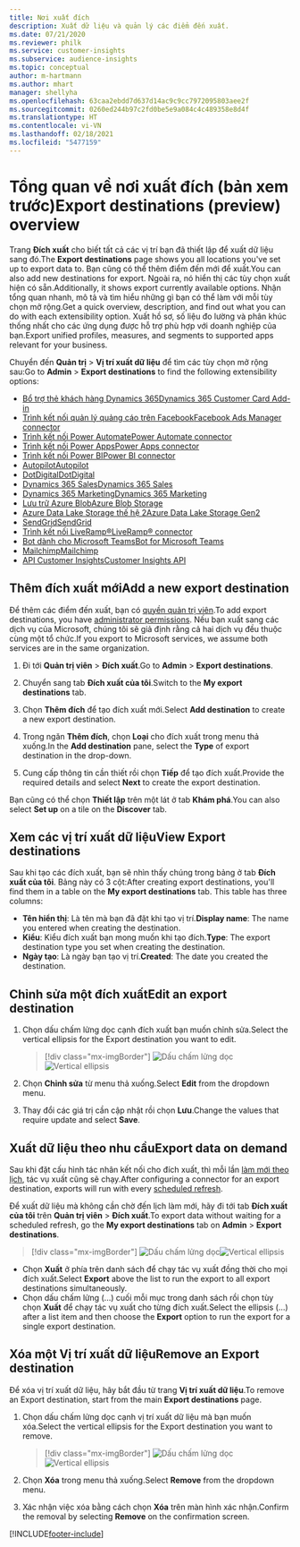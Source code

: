```yaml
---
title: Nơi xuất đích
description: Xuất dữ liệu và quản lý các điểm đến xuất.
ms.date: 07/21/2020
ms.reviewer: philk
ms.service: customer-insights
ms.subservice: audience-insights
ms.topic: conceptual
author: m-hartmann
ms.author: mhart
manager: shellyha
ms.openlocfilehash: 63caa2ebdd7d637d14ac9c9cc7972095803aee2f
ms.sourcegitcommit: 0260ed244b97c2fd0be5e9a084c4c489358e8d4f
ms.translationtype: HT
ms.contentlocale: vi-VN
ms.lasthandoff: 02/18/2021
ms.locfileid: "5477159"
---
```

# <a name="export-destinations-preview-overview"></a><span data-ttu-id="8ff2f-103">Tổng quan về nơi xuất đích (bản xem trước)</span><span class="sxs-lookup"><span data-stu-id="8ff2f-103">Export destinations (preview) overview</span></span>

<span data-ttu-id="8ff2f-104">Trang **Đích xuất** cho biết tất cả các vị trí bạn đã thiết lập để xuất dữ liệu sang đó.</span><span class="sxs-lookup"><span data-stu-id="8ff2f-104">The **Export destinations** page shows you all locations you've set up to export data to.</span></span> <span data-ttu-id="8ff2f-105">Bạn cũng có thể thêm điểm đến mới để xuất.</span><span class="sxs-lookup"><span data-stu-id="8ff2f-105">You can also add new destinations for export.</span></span> <span data-ttu-id="8ff2f-106">Ngoài ra, nó hiển thị các tùy chọn xuất hiện có sẵn.</span><span class="sxs-lookup"><span data-stu-id="8ff2f-106">Additionally, it shows export currently available options.</span></span> <span data-ttu-id="8ff2f-107">Nhận tổng quan nhanh, mô tả và tìm hiểu những gì bạn có thể làm với mỗi tùy chọn mở rộng.</span><span class="sxs-lookup"><span data-stu-id="8ff2f-107">Get a quick overview, description, and find out what you can do with each extensibility option.</span></span> <span data-ttu-id="8ff2f-108">Xuất hồ sơ, số liệu đo lường và phân khúc thống nhất cho các ứng dụng được hỗ trợ phù hợp với doanh nghiệp của bạn.</span><span class="sxs-lookup"><span data-stu-id="8ff2f-108">Export unified profiles, measures, and segments to supported apps relevant for your business.</span></span>

<span data-ttu-id="8ff2f-109">Chuyển đến **Quản trị** > **Vị trí xuất dữ liệu** để tìm các tùy chọn mở rộng sau:</span><span class="sxs-lookup"><span data-stu-id="8ff2f-109">Go to **Admin** > **Export destinations** to find the following extensibility options:</span></span>

- [<span data-ttu-id="8ff2f-110">Bổ trợ thẻ khách hàng Dynamics 365</span><span class="sxs-lookup"><span data-stu-id="8ff2f-110">Dynamics 365 Customer Card Add-in</span></span>](customer-card-add-in.md)
- [<span data-ttu-id="8ff2f-111">Trình kết nối quản lý quảng cáo trên Facebook</span><span class="sxs-lookup"><span data-stu-id="8ff2f-111">Facebook Ads Manager connector</span></span>](export-facebook.md)
- [<span data-ttu-id="8ff2f-112">Trình kết nối Power Automate</span><span class="sxs-lookup"><span data-stu-id="8ff2f-112">Power Automate connector</span></span>](export-power-automate.md)
- [<span data-ttu-id="8ff2f-113">Trình kết nối Power Apps</span><span class="sxs-lookup"><span data-stu-id="8ff2f-113">Power Apps connector</span></span>](export-power-apps.md)
- [<span data-ttu-id="8ff2f-114">Trình kết nối Power BI</span><span class="sxs-lookup"><span data-stu-id="8ff2f-114">Power BI connector</span></span>](export-power-bi.md)
- [<span data-ttu-id="8ff2f-115">Autopilot</span><span class="sxs-lookup"><span data-stu-id="8ff2f-115">Autopilot</span></span>](export-autopilot.md)
- [<span data-ttu-id="8ff2f-116">DotDigital</span><span class="sxs-lookup"><span data-stu-id="8ff2f-116">DotDigital</span></span>](export-dotdigital.md)
- [<span data-ttu-id="8ff2f-117">Dynamics 365 Sales</span><span class="sxs-lookup"><span data-stu-id="8ff2f-117">Dynamics 365 Sales</span></span>](export-dynamics365-sales.md)
- [<span data-ttu-id="8ff2f-118">Dynamics 365 Marketing</span><span class="sxs-lookup"><span data-stu-id="8ff2f-118">Dynamics 365 Marketing</span></span>](export-dynamics365-marketing.md)
- [<span data-ttu-id="8ff2f-119">Lưu trữ Azure Blob</span><span class="sxs-lookup"><span data-stu-id="8ff2f-119">Azure Blob Storage</span></span>](export-azure-blob-storage.md)
- [<span data-ttu-id="8ff2f-120">Azure Data Lake Storage thế hệ 2</span><span class="sxs-lookup"><span data-stu-id="8ff2f-120">Azure Data Lake Storage Gen2</span></span>](export-azure-data-lake-storage-gen2.md)
- [<span data-ttu-id="8ff2f-121">SendGrid</span><span class="sxs-lookup"><span data-stu-id="8ff2f-121">SendGrid</span></span>](export-sendgrid.md)
- [<span data-ttu-id="8ff2f-122">Trình kết nối LiveRamp&reg;</span><span class="sxs-lookup"><span data-stu-id="8ff2f-122">LiveRamp&reg; connector</span></span>](export-liveramp.md)
- [<span data-ttu-id="8ff2f-123">Bot dành cho Microsoft Teams</span><span class="sxs-lookup"><span data-stu-id="8ff2f-123">Bot for Microsoft Teams</span></span>](export-teams-bot.md)
- [<span data-ttu-id="8ff2f-124">Mailchimp</span><span class="sxs-lookup"><span data-stu-id="8ff2f-124">Mailchimp</span></span>](export-mailchimp.md)
- [<span data-ttu-id="8ff2f-125">API Customer Insights</span><span class="sxs-lookup"><span data-stu-id="8ff2f-125">Customer Insights API</span></span>](apis.md)

## <a name="add-a-new-export-destination"></a><span data-ttu-id="8ff2f-126">Thêm đích xuất mới</span><span class="sxs-lookup"><span data-stu-id="8ff2f-126">Add a new export destination</span></span>

<span data-ttu-id="8ff2f-127">Để thêm các điểm đến xuất, bạn có [quyền quản trị viên](permissions.md).</span><span class="sxs-lookup"><span data-stu-id="8ff2f-127">To add export destinations, you have [administrator permissions](permissions.md).</span></span> <span data-ttu-id="8ff2f-128">Nếu bạn xuất sang các dịch vụ của Microsoft, chúng tôi sẽ giả định rằng cả hai dịch vụ đều thuộc cùng một tổ chức.</span><span class="sxs-lookup"><span data-stu-id="8ff2f-128">If you export to Microsoft services, we assume both services are in the same organization.</span></span>

1. <span data-ttu-id="8ff2f-129">Đi tới **Quản trị viên** > **Đích xuất**.</span><span class="sxs-lookup"><span data-stu-id="8ff2f-129">Go to **Admin** > **Export destinations**.</span></span>

1. <span data-ttu-id="8ff2f-130">Chuyển sang tab **Đích xuất của tôi**.</span><span class="sxs-lookup"><span data-stu-id="8ff2f-130">Switch to the **My export destinations** tab.</span></span>

1. <span data-ttu-id="8ff2f-131">Chọn **Thêm đích** để tạo đích xuất mới.</span><span class="sxs-lookup"><span data-stu-id="8ff2f-131">Select **Add destination** to create a new export destination.</span></span>

1. <span data-ttu-id="8ff2f-132">Trong ngăn **Thêm đích**, chọn **Loại** cho đích xuất trong menu thả xuống.</span><span class="sxs-lookup"><span data-stu-id="8ff2f-132">In the **Add destination** pane, select the **Type** of export destination in the drop-down.</span></span>

1. <span data-ttu-id="8ff2f-133">Cung cấp thông tin cần thiết rồi chọn **Tiếp** để tạo đích xuất.</span><span class="sxs-lookup"><span data-stu-id="8ff2f-133">Provide the required details and select **Next** to create the export destination.</span></span>

<span data-ttu-id="8ff2f-134">Bạn cũng có thể chọn **Thiết lập** trên một lát ở tab **Khám phá**.</span><span class="sxs-lookup"><span data-stu-id="8ff2f-134">You can also select **Set up** on a tile on the **Discover** tab.</span></span>

## <a name="view-export-destinations"></a><span data-ttu-id="8ff2f-135">Xem các vị trí xuất dữ liệu</span><span class="sxs-lookup"><span data-stu-id="8ff2f-135">View Export destinations</span></span>

<span data-ttu-id="8ff2f-136">Sau khi tạo các đích xuất, bạn sẽ nhìn thấy chúng trong bảng ở tab **Đích xuất của tôi**. Bảng này có 3 cột:</span><span class="sxs-lookup"><span data-stu-id="8ff2f-136">After creating export destinations, you'll find them in a table on the **My export destinations** tab. This table has three columns:</span></span>

- <span data-ttu-id="8ff2f-137">**Tên hiển thị**: Là tên mà bạn đã đặt khi tạo vị trí.</span><span class="sxs-lookup"><span data-stu-id="8ff2f-137">**Display name**: The name you entered when creating the destination.</span></span>
- <span data-ttu-id="8ff2f-138">**Kiểu**: Kiểu đích xuất bạn mong muốn khi tạo đích.</span><span class="sxs-lookup"><span data-stu-id="8ff2f-138">**Type**: The export destination type you set when creating the destination.</span></span>
- <span data-ttu-id="8ff2f-139">**Ngày tạo**: Là ngày bạn tạo vị trí.</span><span class="sxs-lookup"><span data-stu-id="8ff2f-139">**Created**: The date you created the destination.</span></span>

## <a name="edit-an-export-destination"></a><span data-ttu-id="8ff2f-140">Chỉnh sửa một đích xuất</span><span class="sxs-lookup"><span data-stu-id="8ff2f-140">Edit an export destination</span></span>

1. <span data-ttu-id="8ff2f-141">Chọn dấu chấm lửng dọc cạnh đích xuất bạn muốn chỉnh sửa.</span><span class="sxs-lookup"><span data-stu-id="8ff2f-141">Select the vertical ellipsis for the Export destination you want to edit.</span></span>

   > [!div class="mx-imgBorder"]
   > <span data-ttu-id="8ff2f-142">![Dấu chấm lửng dọc](media/export-destinations-page-ellipsis.png "Dấu chấm lửng dọc")</span><span class="sxs-lookup"><span data-stu-id="8ff2f-142">![Vertical ellipsis](media/export-destinations-page-ellipsis.png "Vertical ellipsis")</span></span>

1. <span data-ttu-id="8ff2f-143">Chọn **Chỉnh sửa** từ menu thả xuống.</span><span class="sxs-lookup"><span data-stu-id="8ff2f-143">Select **Edit** from the dropdown menu.</span></span>

1. <span data-ttu-id="8ff2f-144">Thay đổi các giá trị cần cập nhật rồi chọn **Lưu**.</span><span class="sxs-lookup"><span data-stu-id="8ff2f-144">Change the values that require update and select **Save**.</span></span>

## <a name="export-data-on-demand"></a><span data-ttu-id="8ff2f-145">Xuất dữ liệu theo nhu cầu</span><span class="sxs-lookup"><span data-stu-id="8ff2f-145">Export data on demand</span></span>

<span data-ttu-id="8ff2f-146">Sau khi đặt cấu hình tác nhân kết nối cho đích xuất, thì mỗi lần [làm mới theo lịch](system.md#schedule-tab), tác vụ xuất cũng sẽ chạy.</span><span class="sxs-lookup"><span data-stu-id="8ff2f-146">After configuring a connector for an export destination, exports will run with every [scheduled refresh](system.md#schedule-tab).</span></span>

<span data-ttu-id="8ff2f-147">Để xuất dữ liệu mà không cần chờ đến lịch làm mới, hãy đi tới tab **Đích xuất của tôi** trên **Quản trị viên** > **Đích xuất**.</span><span class="sxs-lookup"><span data-stu-id="8ff2f-147">To export data without waiting for a scheduled refresh, go the **My export destinations** tab on **Admin** > **Export destinations**.</span></span>

> [!div class="mx-imgBorder"]
> <span data-ttu-id="8ff2f-148">![Dấu chấm lửng dọc](media/export-destinations-page-ellipsis.png "Dấu chấm lửng dọc")</span><span class="sxs-lookup"><span data-stu-id="8ff2f-148">![Vertical ellipsis](media/export-destinations-page-ellipsis.png "Vertical ellipsis")</span></span>

- <span data-ttu-id="8ff2f-149">Chọn **Xuất** ở phía trên danh sách để chạy tác vụ xuất đồng thời cho mọi đích xuất.</span><span class="sxs-lookup"><span data-stu-id="8ff2f-149">Select **Export** above the list to run the export to all export destinations simultaneously.</span></span>
- <span data-ttu-id="8ff2f-150">Chọn dấu chấm lửng (...) cuối mỗi mục trong danh sách rồi chọn tùy chọn **Xuất** để chạy tác vụ xuất cho từng đích xuất.</span><span class="sxs-lookup"><span data-stu-id="8ff2f-150">Select the ellipsis (...) after a list item and then choose the **Export** option to run the export for a single export destination.</span></span>

## <a name="remove-an-export-destination"></a><span data-ttu-id="8ff2f-151">Xóa một Vị trí xuất dữ liệu</span><span class="sxs-lookup"><span data-stu-id="8ff2f-151">Remove an Export destination</span></span>

<span data-ttu-id="8ff2f-152">Để xóa vị trí xuất dữ liệu, hãy bắt đầu từ trang **Vị trí xuất dữ liệu**.</span><span class="sxs-lookup"><span data-stu-id="8ff2f-152">To remove an Export destination, start from the main **Export destinations** page.</span></span>

1. <span data-ttu-id="8ff2f-153">Chọn dấu chấm lửng dọc cạnh vị trí xuất dữ liệu mà bạn muốn xóa.</span><span class="sxs-lookup"><span data-stu-id="8ff2f-153">Select the vertical ellipsis for the Export destination you want to remove.</span></span>

   > [!div class="mx-imgBorder"]
   > <span data-ttu-id="8ff2f-154">![Dấu chấm lửng dọc](media/export-destinations-page-ellipsis.png "Dấu chấm lửng dọc")</span><span class="sxs-lookup"><span data-stu-id="8ff2f-154">![Vertical ellipsis](media/export-destinations-page-ellipsis.png "Vertical ellipsis")</span></span>

2. <span data-ttu-id="8ff2f-155">Chọn **Xóa** trong menu thả xuống.</span><span class="sxs-lookup"><span data-stu-id="8ff2f-155">Select **Remove** from the dropdown menu.</span></span>

3. <span data-ttu-id="8ff2f-156">Xác nhận việc xóa bằng cách chọn **Xóa** trên màn hình xác nhận.</span><span class="sxs-lookup"><span data-stu-id="8ff2f-156">Confirm the removal by selecting **Remove** on the confirmation screen.</span></span>


[!INCLUDE[footer-include](../includes/footer-banner.md)]